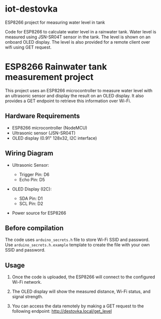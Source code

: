 # iot-destovka
ESP8266 project for measuring water level in tank

Code for ESP8266 to calculate water level in a rainwater tank.
Water level is measured using JSN-SR04T sensor in the tank.
The level is shown on an onboard OLED display.
The level is also provided for a remote client over wifi using GET request.

# ESP8266 Rainwater tank measurement project

This project uses an ESP8266 microcontroller to measure water level with an ultrasonic sensor and display the result on an OLED display. It also provides a GET endpoint to retrieve this information over Wi-Fi.

## Hardware Requirements

- ESP8266 microcontroller (NodeMCU)
- Ultrasonic sensor (JSN-SR04T)
- OLED display (0.91" 128x32, I2C interface)

## Wiring Diagram

- Ultrasonic Sensor:
  - Trigger Pin: D6
  - Echo Pin: D5
  
- OLED Display (I2C):
  - SDA Pin: D1
  - SCL Pin: D2
  
- Power source for ESP8266

## Before compilation

The code uses `arduino_secrets.h` file to store Wi-Fi SSID and password. Use `arduino_secrets.h.example` template to create the file with your own SSID and password.

## Usage

1. Once the code is uploaded, the ESP8266 will connect to the configured Wi-Fi network.

2. The OLED display will show the measured distance, Wi-Fi status, and signal strength.

3. You can access the data remotely by making a GET request to the following endpoint: http://destovka.local/get_level

